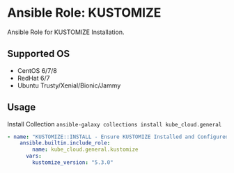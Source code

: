 # Ansible Role: KUSTOMIZE

Ansible Role for KUSTOMIZE Installation.

## Supported OS

* CentOS 6/7/8
* RedHat 6/7
* Ubuntu Trusty/Xenial/Bionic/Jammy

## Usage

Install Collection `ansible-galaxy collections install kube_cloud.general`

```yaml
- name: "KUSTOMIZE::INSTALL - Ensure KUSTOMIZE Installed and Configured"
    ansible.builtin.include_role:
        name: kube_cloud.general.kustomize
      vars:
        kustomize_version: "5.3.0"
```
